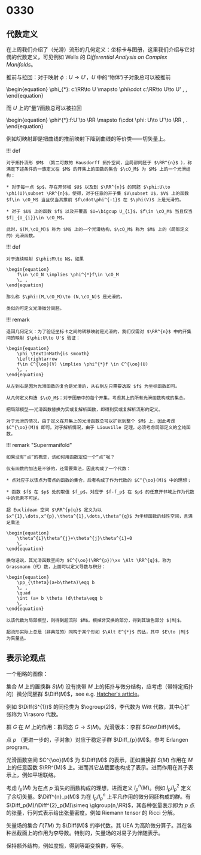 # 0330

## 代数定义

在上周我们介绍了（光滑）流形的几何定义：坐标卡与图册，这里我们介绍与它对偶的代数定义，可见例如 Wells 的 *Differential Analysis on Complex Manifolds*。

推前与拉回：对于映射 $\phi:U\to U'$，$U$ 中的“物体”/子对象总可以被推前

\begin{equation}
    \phi_{*}: c:\RR\to U \mapsto \phi\cdot c:\RR\to U\to U'
    \, ,
\end{equation}

而 $U$ 上的“量”/函数总可以被拉回

\begin{equation}
    \phi^{*}:f:U'\to \RR \mapsto f\cdot \phi: U\to U'\to \RR
    \, .
\end{equation}

例如切映射即是把曲线的推前映射下降到曲线的等价类——切矢量上。

!!! def

    对于拓扑流形 $M$ （第二可数的 Hausdorff 拓扑空间，且局部同胚于 $\RR^{n}$ ），称满足下述条件的一族定义在 $M$ 的开集上的函数的集合 $\cO_M$ 为 $M$ 上的一个光滑结构：

    * 对于每一点 $p$，存在开邻域 $U$ 以及到 $\RR^{n}$ 的同胚 $\phi:U\to \phi(U)\subset \RR^{n}$，使得，对于任意的开子集 $V\subset U$，$V$ 上的函数 $f\in \cO_M$ 当且仅当其推前 $f\cdot\phi^{-1}$ 在 $\phi(V)$ 上是光滑的。

    * 对于 $U$ 上的函数 $f$ 以及开覆盖 $U=\bigcup U_{i}$，$f\in \cO_M$ 当且仅当 $f|_{U_{i}}\in \cO_M$。

    此时，$(M,\cO_M)$ 称为 $M$ 上的一个光滑结构，$\cO_M$ 称为 $M$ 上的（局部定义的）光滑函数。

!!! def

    对于连续映射 $\phi:M\to N$，如果

    \begin{equation}
        f\in \cO_N \implies \phi^{*}f\in \cO_M
        \, ,
    \end{equation}

    那么称 $\phi:(M,\cO_M)\to (N,\cO_N)$ 是光滑的。

    类似的可定义光滑微分同胚。

!!! remark

    退回几何定义：为了验证坐标卡之间的转移映射是光滑的，我们仅需对 $\RR^{n}$ 中的开集间的映射 $\phi:U\to U'$ 验证：

    \begin{equation}
        \phi \textInMath{is smooth}
        \Leftrightarrow
        f\in C^{\oo}(V) \implies \phi^{*}f \in C^{\oo}(U)
        \, ,
    \end{equation}

    从左到右是因为光滑函数的复合是光滑的，从右到左只需要选取 $f$ 为坐标函数即可。

    从几何定义构造 $\cO_M$：对于图册中的每个开集，考虑其上的所有光滑函数构成的集合。

    把局部模型——光滑函数替换为实或复解析函数，即得到实或复解析流形的定义。

    对于光滑的情况，由于定义在开集上的光滑函数总可以扩张到整个 $M$ 上，因此考虑 $C^{\oo}(M)$ 即可。对于解析情况，由于 Liouville 定理，必须考虑局部定义的全纯函数。

!!! remark "Supermanifold"

    如果没有“点”的概念，该如何用函数定位一个“点”呢？

    仅有函数的加法是不够的，还需要乘法，因此构成了一个代数：

    * 点对应于以该点为零点的函数的集合，后者构成了作为代数的 $C^{\oo}(M)$ 中的理想；

    * 函数 $f$ 在 $p$ 处的取值 $f_p$，对应于 $f-f_p$ 在 $p$ 的任意开邻域上作为代数中的元素不可逆。

    超 Euclidean 空间 $\RR^{p|q}$ 定义为以 $x^{1},\dots,x^{p},\theta^{1},\dots,\theta^{q}$ 为坐标函数的线性空间，且满足乘法

    \begin{equation}
        \theta^{i}\theta^{j}+\theta^{j}\theta^{i}=0
        \, .
    \end{equation}

    换句话说，其光滑函数空间为 $C^{\oo}(\RR^{p})\xx \Alt \RR^{q}$，称为 Grassmann（代）数，上面可以定义导数与积分：

    \begin{equation}
        \pp_{\theta}(a+b\theta)\eqq b
        \, ,
        \quad
        \int (a+ b \theta )d\theta\eqq b
        \, .
    \end{equation}

    以该代数为局部模型，则得到超流形 $M$。模掉非交换的部分，得到其玻色部分 $|M|$。

    超流形实际上总是（非典范的）同构于某个形如 $\Alt E^{*}$ 的丛，其中 $E\to |M|$ 为矢量丛。

## 表示论观点

一个粗略的图像：

集合 $M$ 上的置换群 $S(M)$ 没有携带 $M$ 上的拓扑与微分结构，应考虑（带特定拓扑的）微分同胚群 $\Diff(M)$，see e.g. [Hatcher's article](https://pi.math.cornell.edu/~hatcher/Papers/Diff%28M%292012.pdf)。

例如 $\Diff(S^{1})$ 的同伦类为 $\ogroup(2)$，李代数为 Witt 代数，其中心扩张称为 Virasoro 代数。

群 $G$ 在 $M$ 上的作用：群同态 $G\to S(M)$。光滑版本：李群 $G\to\Diff(M)$。

点 $p$ （更进一步的，子对象）对应于稳定子群 $\Diff_{p}(M)$。参考 Erlangen program。

光滑函数空间 $C^{\oo}(M)$ 为 $\Diff(M)$ 的表示，正如置换群 $S(M)$ 作用在 $M$ 上的任意函数 $\RR^{M}$ 上。进而其它丛截面也构成了表示。进而作用在其子表示上，例如平坦联络。

考虑 $I_p(M)$ 为在点 $p$ 消失的函数构成的理想，进而定义 $I_p^{n}(M)$。例如 $I_p/I^{2}_p$ 定义了余切矢量。$\Diff^{n}_p(M)$ 为在 $I_p/I^{n}_p$ 上平凡作用的微分同胚构成的群。有 $\Diff_p(M)/\Diff^{2}_p(M)\simeq \glgroup(n,\RR)$，其各种张量表示即为 $p$ 点的张量，行列式表示给出张量密度。例如 Riemann tensor 的 Ricci 分解。

矢量场的集合 $\Gamma(TM)$ 为 $\Diff(M)$ 的李代数。其 UEA 为高阶微分算子。其在各种丛截面上的作用为李导数。特别的，矢量场的对易子为伴随表示。

保持额外结构，例如度规，得到等距变换群，等等。